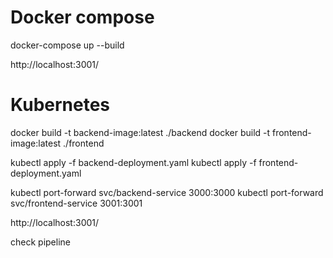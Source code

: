# Docker compose 

docker-compose up --build

http://localhost:3001/

# Kubernetes

docker build -t backend-image:latest ./backend
docker build -t frontend-image:latest ./frontend

kubectl apply -f backend-deployment.yaml
kubectl apply -f frontend-deployment.yaml

kubectl port-forward svc/backend-service 3000:3000
kubectl port-forward svc/frontend-service 3001:3001

http://localhost:3001/

check pipeline